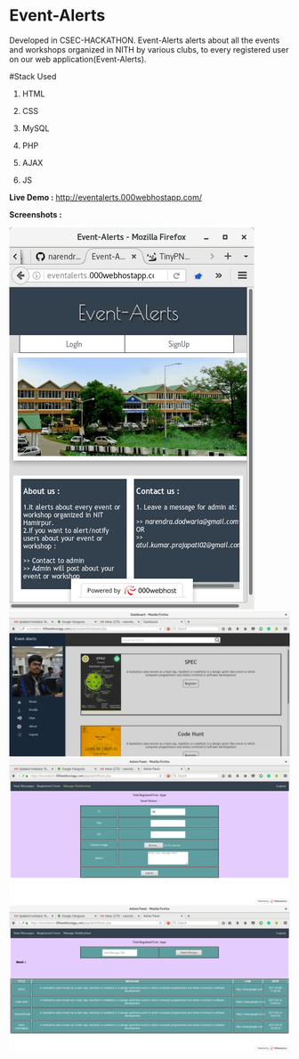 # Event-Alerts

Developed in CSEC-HACKATHON.
Event-Alerts alerts about all the events and workshops organized in NITH by various clubs, to every registered user on our web application(Event-Alerts).

#Stack Used
1. HTML

2. CSS

3. MySQL

4. PHP

5. AJAX

6. JS


**Live Demo :** http://eventalerts.000webhostapp.com/  


**Screenshots :**

![HomePage](./images/evs1.png?raw=true "Homepage")
![User Dashboard](./images/evs2.png?raw=true "user")
![AdminPanel1](./images/evs3.png?raw=true "Admin")
![AdminPanel2](./images/evs4.png?raw=true "Admin")

